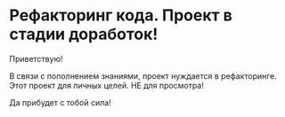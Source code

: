 # Рефакторинг кода. Проект в стадии доработок!
Приветствую!

В связи с пополнением знаниями, проект нуждается в рефакторинге. Этот проект для личных целей. НЕ для просмотра!

Да прибудет с тобой сила!
